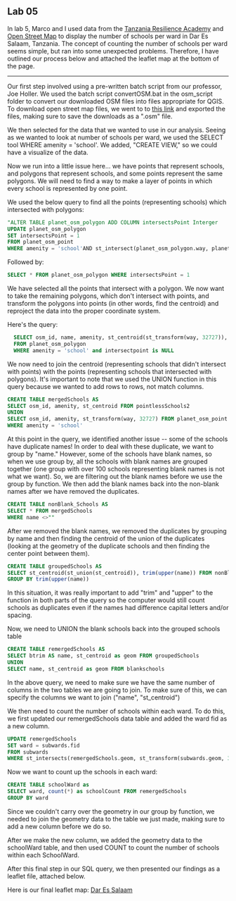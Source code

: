 

## Lab 05



In lab 5, Marco and I used data from the [Tanzania Resilience Academy](https://resilienceacademy.ac.tz/) and [Open Street Map](https://www.openstreetmap.org/) to display the number of schools per ward in Dar Es Salaam, Tanzania. The concept of counting the number of schools per ward seems simple, but ran into some unexpected problems. Therefore, I have outlined our process below and attached the leaflet map at the bottom of the page. 

---------------------------------------------------------------------------------------------------------------

Our first step involved using a pre-written batch script from our professor, Joe Holler. We used the batch script convertOSM.bat in the osm_script folder to convert our downloaded OSM files into files appropriate for QGIS. To download open street map files, we went to to [this link](https://www.openstreetmap.org/) and exported the files, making sure to save the downloads as a ".osm" file. 

We then selected for the data that we wanted to use in our analysis. Seeing as we wanted to look at number of schools per ward, we used the SELECT tool WHERE amenity = 'school'. We added, "CREATE VIEW," so we could have a visualize of the data.


Now we run into a little issue here... we have points that represent schools, and polygons that represent schools, and some points represent the same polygons. We will need to find a way to make a layer of points in which every school is
represented by one point.

We used the below query to find all the points (representing schools) which intersected with polygons:

```sql
"ALTER TABLE planet_osm_polygon ADD COLUMN intersectsPoint Interger
UPDATE planet_osm_polygon
SET intersectsPoint = 1
FROM planet_osm_point
WHERE amenity = 'school'AND st_intersect(planet_osm_polygon.way, planet_osm_point.way)
```

Followed by: 
```sql
SELECT * FROM planet_osm_polygon WHERE intersectsPoint = 1
```
We have selected all the points that intersect with a polygon. We now want to take the remaining polygons, which don't intersect with points, and transform the polygons into points (in other words, find the centroid) and reproject the data into the proper coordinate system. 

Here's the query:

```sql
  SELECT osm_id, name, amenity, st_centroid(st_transform(way, 32727)), intersectsPoint
  FROM planet_osm_polygon
  WHERE amenity = 'school' and intersectpoint is NULL
  ```


We now need to join the centroid (representing schools that didn't intersect with points) with the points (representing schools that intersected with polygons). It's important to note that we used the UNION function in this query because we wanted to add rows to rows, not match columns. 

```sql
CREATE TABLE mergedSchools AS
SELECT osm_id, amenity, st_centroid FROM pointlessSchools2
UNION
SELECT osm_id, amenity, st_transform(way, 32727) FROM planet_osm_point
WHERE amenity = 'school'
```

At this point in the query, we identified another issue -- some of the schools have duplicate names! In order to deal with these duplicate, we want to group by "name." However, some of the schools have blank names, so when we use group by, all the schools with blank names are grouped together (one group with over 100 schools representing blank names is not what
we want). So, we are filtering out the blank names before we use the group by function. We then add the blank names back into the non-blank names after we have removed the duplicates.

```sql
CREATE TABLE nonBlank_Schools AS
SELECT * FROM mergedSchools
WHERE name <>""
```

After we removed the blank names, we removed the duplicates by grouping by name and then finding the centroid of the union of the duplicates (looking at the geometry of the duplicate schools and then finding the center point between them).

```sql
CREATE TABLE groupedSchools AS
SELECT st_centroid(st_union(st_centroid)), trim(upper(name)) FROM nonBlank_Schools
GROUP BY trim(upper(name))
```

In this situation, it was really important to add "trim" and "upper" to the function in both parts of the query so the computer would still count schools as duplicates even if the names had difference capital letters and/or spacing.


Now, we need to UNION the blank schools back into the grouped schools table

```sql
CREATE TABLE remergedSchools AS
SELECT btrim AS name, st_centroid as geom FROM groupedSchools
UNION
SELECT name, st_centroid as geom FROM blankschools
```

In the above query, we need to make sure we have the same number of columns in the two tables we are going to join. To make sure of this, we can specify the columns we want to join ("name", "st_centroid")

We then need to count the number of schools within each ward. To do this, we
first updated our remergedSchools data table and added the ward fid as a new column.

```sql
UPDATE remergedSchools
SET ward = subwards.fid
FROM subwards
WHERE st_intersects(remergedSchools.geom, st_transform(subwards.geom, 32727))
```

Now we want to count up the schools in each ward:

```sql
CREATE TABLE schoolWard as
SELECT ward, count(*) as schoolCount FROM remergedSchools
GROUP BY ward
```

Since we couldn't carry over the geometry in our group by function, we needed to join the geometry data to the table we just made, making sure to add a new column before we do so.

After we make the new column, we added the geometry data to the schoolWard table, and then used COUNT to count the number of schools within each SchoolWard. 

After this final step in our SQL query, we then presented our findings as a leaflet file, attached below.

Here is our final leaflet map:
[Dar Es Salaam](dsmmap)
